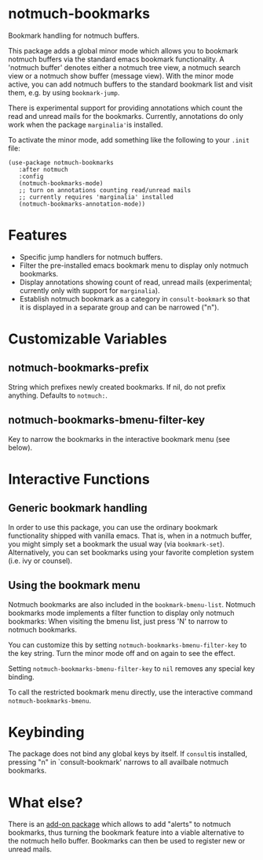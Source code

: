 # notmuch-bookmarks

Bookmark handling for notmuch buffers.

This package adds a global minor mode which allows you to bookmark
 notmuch buffers via the standard emacs bookmark functionality. A
 'notmuch buffer' denotes either a notmuch tree view, a notmuch search
 view or a notmuch show buffer (message view). With the minor mode
 active, you can add notmuch buffers to the standard bookmark list and
 visit them, e.g. by using `bookmark-jump`.

There is experimental support for providing annotations which count
 the read and unread mails for the bookmarks. Currently, annotations
 do only work when the package `marginalia'`is installed.

 To activate the minor mode, add something like the following to
 your `.init` file:

```emacs-lisp 
(use-package notmuch-bookmarks
   :after notmuch
   :config
   (notmuch-bookmarks-mode)
   ;; turn on annotations counting read/unread mails
   ;; currently requires 'marginalia' installed
   (notmuch-bookmarks-annotation-mode))
```

# Features

 - Specific jump handlers for notmuch buffers.
 - Filter the pre-installed emacs bookmark menu to display only
   notmuch bookmarks.
 - Display annotations showing count of read, unread mails
   (experimental; currently only with support for `marginalia`).
 - Establish notmuch bookmark as a category in `consult-bookmark` so
   that it is displayed in a separate group and can be narrowed ("n").

# Customizable Variables

## notmuch-bookmarks-prefix 

String which prefixes newly created bookmarks. If nil, do not prefix
anything. Defaults to `notmuch:`.

## notmuch-bookmarks-bmenu-filter-key

Key to narrow the bookmarks in the interactive bookmark menu (see below).

# Interactive Functions

## Generic bookmark handling

In order to use this package, you can use the ordinary bookmark
functionality shipped with vanilla emacs. That is, when in a notmuch
buffer, you might simply set a bookmark the usual way (via
`bookmark-set`).  Alternatively, you can set bookmarks using your
favorite completion system (i.e. ivy or counsel).

## Using the bookmark menu

Notmuch bookmarks are also included in the `bookmark-bmenu-list`.
Notmuch bookmarks mode implements a filter function to display only
notmuch bookmarks: When visiting the bmenu list, just press 'N' to
narrow to notmuch bookmarks.

You can customize this by setting `notmuch-bookmarks-bmenu-filter-key`
to the key string. Turn the minor mode off and on again to see the
effect.

Setting `notmuch-bookmarks-bmenu-filter-key` to `nil` removes any
special key binding.

To call the restricted bookmark menu directly, use the interactive
command `notmuch-bookmarks-bmenu`.

# Keybinding

The package does not bind any global keys by itself. If `consult`is
installed, pressing "n" in `consult-bookmark' narrows to all availbale
notmuch bookmarks.

# What else?

There is an [add-on package](https://github.com/publicimageltd/notmuch-alerts) which
allows to add "alerts" to notmuch bookmarks, thus turning the bookmark
feature into a viable alternative to the notmuch hello buffer.
Bookmarks can then be used to register new or unread mails. 
